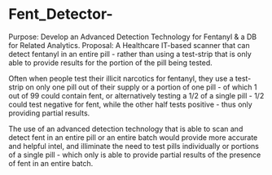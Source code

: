 # Fent_Detector-
Purpose: Develop an Advanced Detection Technology for Fentanyl & a DB for Related Analytics. Proposal: A Healthcare IT-based scanner that can detect fentanyl in an entire pill - rather than using a test-strip that is only able to provide results for the portion of the pill being tested. 

Often when people test their illicit narcotics for fentanyl, they use a test-strip on only one pill out of their supply or a portion of one pill - of which 1 out of 99 could contain fent, or alternatively testing a 1/2 of a single pill - 1/2 could test negative for fent, while the other half tests positive - thus only providing partial results. 

The use of an advanced detection technology that is able to scan and detect fent in an entire pill or an entire batch would provide more accurate and helpful intel, and illiminate the need to test pills individually or portions of a single pill - which only is able to provide partial results of the presence of fent in an entire batch.   
